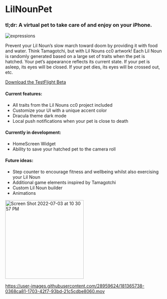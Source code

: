 # LilNounPet

### tl;dr: A virtual pet to take care of and enjoy on your iPhone. 

![expressions](https://user-images.githubusercontent.com/28959624/177456960-75afeba2-b428-4299-ae1d-979b62e8e950.png)

Prevent your Lil Noun’s slow march toward doom by providing it with food and water. Think Tamagotchi, but with Lil Nouns cc0 artwork! Each Lil Noun is randomly generated based on a large set of traits when the pet is hatched. Your pet’s appearance reflects its current state. If your pet is asleep, its eyes will be closed. If your pet dies, its eyes will be crossed out, etc.

[Download the TestFlight Beta](https://testflight.apple.com/join/xbAAiLmE)


#### Current features:
* All traits from the Lil Nouns cc0 project included
* Customize your UI with a unique accent color
* Dracula theme dark mode
* Local push notifications when your pet is close to death

#### Currently in development:
* HomeScreen Widget
* Ability to save your hatched pet to the camera roll

#### Future ideas:
* Step counter to encourage fitness and wellbeing whilst also exercising your Lil Noun
* Additional game elements inspired by Tamagotchi
* Custom Lil Noun builder
* Animations


<img width="250" alt="Screen Shot 2022-07-03 at 10 30 57 PM" src="https://user-images.githubusercontent.com/28959624/178802929-792b54be-d04a-4533-874b-88c54ed92195.png">


https://user-images.githubusercontent.com/28959624/181365738-0368ca81-1703-42f7-93bd-21c5cdbe8060.mov






